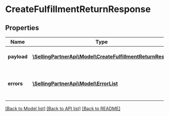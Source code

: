 # CreateFulfillmentReturnResponse

## Properties
Name | Type | Description | Notes
------------ | ------------- | ------------- | -------------
**payload** | [**\SellingPartnerApi\Model\CreateFulfillmentReturnResult**](CreateFulfillmentReturnResult.md) | The payload for the createFulfillmentReturn operation. | [optional] 
**errors** | [**\SellingPartnerApi\Model\ErrorList**](ErrorList.md) | One or more unexpected errors occurred during the createFulfillmentReturn operation. | [optional] 

[[Back to Model list]](../README.md#documentation-for-models) [[Back to API list]](../README.md#documentation-for-api-endpoints) [[Back to README]](../README.md)


